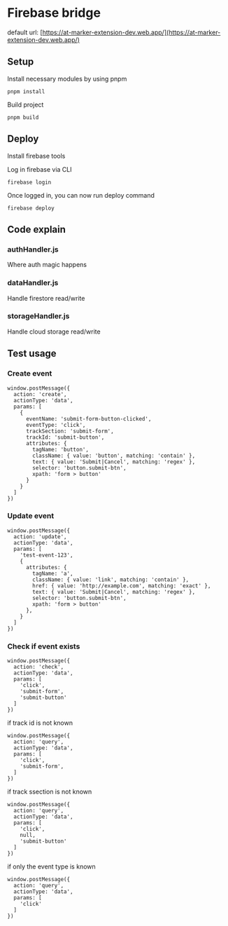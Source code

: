 # Firebase bridge
default url: [https://at-marker-extension-dev.web.app/](https://at-marker-extension-dev.web.app/)

## Setup

Install necessary modules by using pnpm
```
pnpm install
```

Build project
```
pnpm build
```

## Deploy

Install firebase tools

Log in firebase via CLI
```
firebase login
```

Once logged in, you can now run deploy command
```
firebase deploy
```

## Code explain
### authHandler.js
Where auth magic happens

### dataHandler.js
Handle firestore read/write

### storageHandler.js
Handle cloud storage read/write

## Test usage

### Create event
```
window.postMessage({
  action: 'create',
  actionType: 'data',
  params: [
    {
      eventName: 'submit-form-button-clicked',
      eventType: 'click',
      trackSection: 'submit-form',
      trackId: 'submit-button',
      attributes: { 
        tagName: 'button',
        className: { value: 'button', matching: 'contain' },
        text: { value: 'Submit|Cancel', matching: 'regex' },
        selector: 'button.submit-btn',
        xpath: 'form > button'
      }
    } 
  ]
})
```

### Update event
```
window.postMessage({
  action: 'update',
  actionType: 'data',
  params: [
    'test-event-123',
    {
      attributes: { 
        tagName: 'a',
        className: { value: 'link', matching: 'contain' },
        href: { value: 'http://example.com', matching: 'exact' },
        text: { value: 'Submit|Cancel', matching: 'regex' },
        selector: 'button.submit-btn',
        xpath: 'form > button'
      },
    } 
  ]
})
```

### Check if event exists
```
window.postMessage({
  action: 'check',
  actionType: 'data',
  params: [
    'click',
    'submit-form',
    'submit-button'
  ]
})
```

if track id is not known

```
window.postMessage({
  action: 'query',
  actionType: 'data',
  params: [
    'click',
    'submit-form',
  ]
})
```

if track ssection is not known 
```
window.postMessage({
  action: 'query',
  actionType: 'data',
  params: [
    'click',
    null,
    'submit-button'
  ]
})
```

if only the event type is known

```
window.postMessage({
  action: 'query',
  actionType: 'data',
  params: [
    'click'
  ]
})
```
